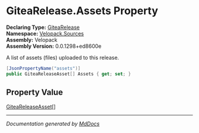 ﻿<!--  
  <auto-generated>   
    The contents of this file were generated by a tool.  
    Changes to this file may be list if the file is regenerated  
  </auto-generated>   
-->

# GiteaRelease.Assets Property

**Declaring Type:** [GiteaRelease](../index.md)  
**Namespace:** [Velopack.Sources](../../index.md)  
**Assembly:** Velopack  
**Assembly Version:** 0.0.1298+ed8600e

 A list of assets (files) uploaded to this release. 

```csharp
[JsonPropertyName("assets")]
public GiteaReleaseAsset[] Assets { get; set; }
```

## Property Value

[GiteaReleaseAsset](../../GiteaReleaseAsset/index.md)\[\]

___

*Documentation generated by [MdDocs](https://github.com/ap0llo/mddocs)*
